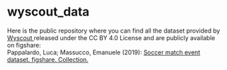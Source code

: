 # wyscout_data

Here is the public repository where you can find all the dataset provided by <a href='https://wyscout.com' target='_blank'> Wyscout </a> released under the CC BY 4.0 License and are publicly available on figshare:
        <br>Pappalardo, Luca; Massucco, Emanuele (2019): <a href=' https://doi.org/10.6084/m9.figshare.c.4415000.v5' target='_blank'>Soccer match event dataset. figshare. Collection.</a>
